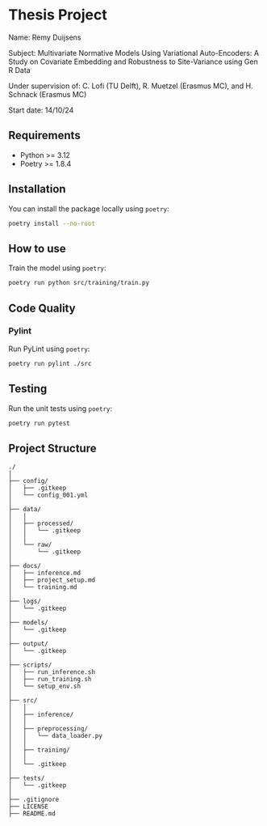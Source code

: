 # Thesis Project

Name: Remy Duijsens

Subject: Multivariate Normative Models Using Variational Auto-Encoders: A Study on Covariate Embedding and
Robustness to Site-Variance using Gen R Data

Under supervision of: C. Lofi (TU Delft), R. Muetzel (Erasmus MC), and H. Schnack (Erasmus MC)

Start date: 14/10/24

## Requirements
- Python >= 3.12
- Poetry >= 1.8.4

## Installation
You can install the package locally using `poetry`:

```bash
poetry install --no-root
```

## How to use
Train the model using `poetry`:

```bash
poetry run python src/training/train.py
```

## Code Quality
### Pylint

Run PyLint using `poetry`:
    
```bash
poetry run pylint ./src
```

## Testing
Run the unit tests using `poetry`:

```bash
poetry run pytest
```



## Project Structure
```
./
│
├── config/
│   ├── .gitkeep
│   └── config_001.yml
│
├── data/
│   │
│   ├── processed/
│   │   └── .gitkeep
│   │
│   └── raw/
│       └── .gitkeep
│
├── docs/
│   ├── inference.md
│   ├── project_setup.md
│   └── training.md
│
├── logs/
│   └── .gitkeep
│
├── models/
│   └── .gitkeep
│
├── output/
│   └── .gitkeep
│
├── scripts/
│   ├── run_inference.sh
│   ├── run_training.sh
│   └── setup_env.sh
│
├── src/
│   │
│   ├── inference/
│   │
│   ├── preprocessing/
│   │   └── data_loader.py
│   │
│   ├── training/
│   │
│   └── .gitkeep
│
├── tests/
│   └── .gitkeep
│
├── .gitignore
├── LICENSE
├── README.md
```
